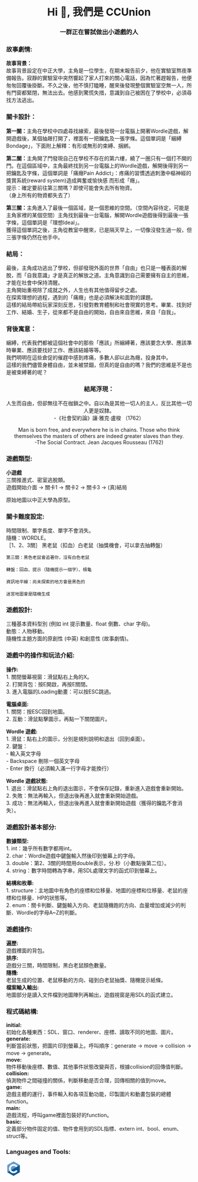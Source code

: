 <!DOCTYPE html>
<html lang="zh-Hant">
<head>
    <meta charset="UTF-8">
    <meta name="viewport" content="width=device-width, initial-scale=1.0">
    <title>CCUnion 小遊戲介紹</title>
</head>
<body>

<h1 align="center">Hi 👋, 我們是 CCUnion</h1>
<h3 align="center">一群正在嘗試做出小遊戲的人</h3>

<h3 align="left">故事劇情:</h3>
<p align="left">
    <strong>故事背景：</strong><br>
    故事背景設定在中正大學，主角是一位學生，在期末報告前夕，他在實驗室熬夜準備報告。寂靜的實驗室中突然響起了家人打來的關心電話，因為忙著趕報告，他便匆匆回覆後掛斷。不久之後，他不慎打瞌睡，醒來後發現整個實驗室空無一人，所有門窗都緊閉，無法出去。他感到驚慌失措，意識到自己被困在了學校中，必須尋找方法逃出。
</p>

<h3 align="left">關卡設計：</h3>
<p align="left">
    <strong>第一關：</strong>主角在學校中四處尋找線索，最後發現一台電腦上開著Wordle遊戲，解開遊戲後，某個抽屜打開了，裡面有一把鑰匙及一張字條。這個單詞是「綑縛Bondage」，下面附上解釋：有形或無形的束縛、捆綁。
</p>
<p align="left">
    <strong>第二關：</strong>主角開了門發現自己在學校不存在的第六樓，繞了一圈只有一個打不開的門。在這個區域中，主角最終找到另一台電腦上的Wordle遊戲，解開後得到另一把鑰匙及字條，這個單詞是「痛癮Pain Addict」：疼痛的習慣透過刺激中樞神經的獎賞系統(reward system)造成興奮或愉快感 而形成「癮」。<br>
    提示：確定要前往第三關嗎？即使可能會失去所有物資。<br>
    （身上所有的物資都失去了）
</p>
<p align="left">
    <strong>第三關：</strong>主角進入了最後一個區域，是一個思維的空間。（空間內容待定，可能是主角家裡的某個空間）主角找到最後一台電腦，解開Wordle遊戲後得到最後一張字條，這個單詞是「理想Ideal」。<br>
    獲得這個單詞之後，主角從教室中醒來，已是隔天早上，一切像沒發生過一般，但三張字條仍然在他手中。
</p>

<h3 align="left">結局：</h3>
<p align="left">
    最後，主角成功逃出了學校，但卻發現外面的世界「自由」也只是一種表面的解脫，而「自我意識」才是真正的解放之道。主角意識到自己需要擁有自主的思維，才能在社會中保持清醒。<br>
    主角開始重視除了成就之外，人生也有其他值得留步之處。<br>
    在探索理想的過程，遇到的「痛癮」也是必須解決和面對的課題。<br>
    這樣的結局帶給玩家深刻反思，引發對教育體制和社會現實的思考。畢業、找到好工作、結婚、生子，從來都不是自由的開始，自由來自思維，來自「自我」。
</p>

<h3 align="left">背後寓意：</h3>
<p align="left">
    綑縛，代表我們都被這個社會中的那些「應該」所綑縛著，應該要念大學、應該準時畢業、應該要找好工作、應該結婚等等。<br>
    我們明明在這些倉促的催趕中感到疼痛，多數人卻以此為癮，投身其中。<br>
    這樣的我們儘管身體自由，並未被禁錮，但真的是自由的嗎？我們的思維是不是也是被束縛著的呢？
</p>

<h3 align="center">結尾浮現：</h3>
<p align="center">
    人生而自由，但卻無往不在枷鎖之中。自以為是其他一切人的主人，反比其他一切人更是奴隸。<br>
    -《社會契約論》讓·雅克·盧梭 （1762）
</p>
<p align="center">
    Man is born free, and everywhere he is in chains. Those who think themselves the masters of others are indeed greater slaves than they.<br>
    -The Social Contract. Jean Jacques Rousseau (1762)
</p>

<h3 align="left">遊戲類型:</h3>
<p align="left">
    <strong>小遊戲</strong><br>
    三關推進式、密室逃脫類。<br>
    遊戲開始介面 → 關卡1 → 關卡2 → 關卡3 → (真)結局
</p>
<p align="left">
    原始地圖以中正大學為原型。
</p>

<h3 align="left">關卡難度設定:</h3>
<p align="left">
    時間限制、單字長度、單字不會消失。<br>
    隨機：WORDLE。<br>
    ［1、2、3關］
    黑老鼠（扣血）白老鼠（抽獎機會，可以拿去抽轉盤）
    
    第三關：黑色老鼠會追著你，沒有白色老鼠
    
    轉盤：回血、提示（隨機提示一個字）、槓龜
    
    資訊地平線：尚未探索的地方會是黑色的
    
    迷宮地圖會是隨機生成
</p>

<h3 align="left">遊戲設計:</h3>
<p align="left">
    三種基本資料型別 (例如 int 提示數量、float 倒數、char 字母)。<br>
    動態：人物移動。<br>
    隨機性主題方面的原創性 (中英) 和創意性 (故事劇情)。
</p>

<h3 align="left">遊戲中的操作和玩法介紹:</h3>
<p align="left">
    <strong>操作:</strong><br>
    1. 關閉螢幕視窗：滑鼠點右上角的X。<br>
    2. 打開背包：按E開啟，再按E關閉。<br>
    3. 進入電腦的Loading動畫：可以按ESC跳過。<br>
</p>
<p align="left">
    <strong>電腦桌面:</strong><br>
    1. 關閉：按ESC回到地圖。<br>
    2. 互動：滑鼠點擊圖示，再點一下關閉圖片。<br>
</p>
<p align="left">
    <strong>Wordle 遊戲:</strong><br>
    1. 滑鼠：點右上的圖示，分別是規則說明和退出（回到桌面）。<br>
    2. 鍵盤：<br>
    - 輸入英文字母<br>
    - Backspace 刪除一個英文字母<br>
    - Enter 換行（必須輸入滿一行字母才能換行）<br>
</p>
<p align="left">
    <strong>Wordle 遊戲狀態:</strong><br>
    1. 退出：滑鼠點右上角的退出圖示，不會保存記錄，重新進入遊戲會重新開始。<br>
    2. 失敗：無法再輸入，但退出後再進入就會重新開始遊戲。<br>
    3. 成功：無法再輸入，但退出後再進入就會重新開始遊戲（獲得的鑰匙不會消失）。<br>
</p>

<h3 align="left">遊戲設計基本部分:</h3>
<p align="left">
    <strong>數據類型:</strong><br>
    1. int：幾乎所有數字都用int。<br>
    2. char：Wordle遊戲中鍵盤輸入然後印到螢幕上的字母。<br>
    3. double：第2、3關的時間用double表示，分.秒（小數點後第二位）。<br>
    4. string：數字時間轉為字串，用SDL處理文字的函式印到螢幕上。<br>
</p>
<p align="left">
    <strong>結構和枚舉:</strong><br>
    1. structure：主地圖中有角色的座標和位移量、地圖的座標和位移量、老鼠的座標和位移量、HP的狀態等。<br>
    2. enum：關卡判斷、鍵盤輸入方向、老鼠隨機跑的方向、血量增加或減少的判斷、Wordle的字母A~Z的判斷。<br>
</p>

<h3 align="left">遊戲操作:</h3>
<p align="left">
    <strong>遍歷:</strong><br>
    遊戲裡面的背包。<br>
    <strong>排序:</strong><br>
    遊戲分三關，時間限制，黑白老鼠顏色數量。<br>
    <strong>隨機:</strong><br>
    老鼠生成的位置、老鼠移動的方向、碰到白老鼠抽獎、隨機提示紙條。<br>
    <strong>檔案輸入輸出:</strong><br>
    地圖部分是讀入文件檔到地圖陣列再輸出，遊戲視窗是用SDL的函式建立。<br>
</p>

<h3 align="left">程式碼結構:</h3>
<p align="left">
    <strong>initial:</strong><br>
    初始化各種東西：SDL、窗口、renderer、座標、讀取不同的地圖、圖片。<br>
    <strong>generate:</strong><br>
    判斷當前狀態，把圖片印到螢幕上。呼叫順序：generate -> move -> collision -> move -> generate。<br>
    <strong>move:</strong><br>
    物件移動後座標、數值、其他事件狀態改變與否，根據collision的回傳值判斷。<br>
    <strong>collision:</strong><br>
    偵測物件之間碰撞的關係，判斷移動是否合理，回傳相關的值到move。<br>
    <strong>game:</strong><br>
    遊戲主體的運行，事件輸入和各項互動功能，印製圖片和動畫包裝的總體function。<br>
    <strong>main:</strong><br>
    遊戲流程，呼叫game裡面包裝好的function。<br>
    <strong>basic:</strong><br>
    定義部分物件固定的值、物件會用到的SDL指標、extern int、bool、enum、struct等。<br>
</p>

<h3 align="left">Languages and Tools:</h3>
<p align="left"> 
    <a href="https://www.cprogramming.com/" target="_blank" rel="noreferrer"> 
        <img src="https://raw.githubusercontent.com/devicons/devicon/master/icons/c/c-original.svg" alt="c" width="40" height="40"/> 
    </a> 
</p>

</body>
</html>
